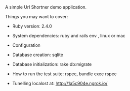 
A simple Url Shortner demo application.

Things you may want to cover:

* Ruby version: 2.4.0

* System dependencies: ruby and rails env , linux or mac

* Configuration

* Database creation: sqlite

* Database initialization: rake db:migrate

* How to run the test suite: rspec, bundle exec rspec

* Tunelling localost at: http://1a5c904e.ngrok.io/


